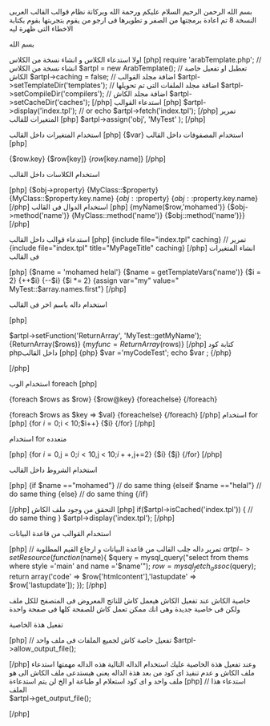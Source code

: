 بسم الله الرحمن الرحيم
السلام عليكم ورحمة الله وبركاتة
نظام قوالب القالب العربى النسخة 8 تم اعادة برمجتها من الصفر و تطويرها فى ارجو من يقوم بتجربتها  بقوم بكتابة الاخطاء التى ظهرة ليه

بسم الله 

اولا استدعاء الكلاس و انشاء نسخة من الكلاس
[php]
require 'arabTemplate.php';
// انشاء نسخة من الكلاس
$artpl = new ArabTemplate();
// تعطبل او تفعيل خاصة الكاش
$artpl->caching = false;
// اضافة مجلد القوالب
$artpl->setTemplateDir('templates');
// اضافة مجلد الملفات التى تم تحويلها
$artpl->setCompileDir('compilers');
// اضافة مجلد الكاش
$artpl->setCacheDir('caches');
[/php]
استدعاء القوالب
[php]
$artpl->display('index.tpl');
// or 
echo $artpl->fetch('index.tpl');
[/php]
تمرير المتغيرات للقالب
[php]
$artpl->assign('obj', 'MyTest' );
[/php]

استخدام المتغيرات داخل القالب
[php]
{$var}
استخدام المصفوفات داخل القالب
[php]

{$row.key}
{$row[key]}
{$row[$key.name]}
[/php]

استخدام الكلاسات داخل القالب

[php]
{$obj->property}
{MyClass::$property}
{MyClass::$property.key.name}
{$obj::$property}
{$obj::$property.key.name}
[/php]
استخدام الدوال فى القالب
[php]
{myName($row,'mohamed')}
{$obj->method('name')}
{MyClass::method('name')}
{$obj::method('name')}}
[/php]

استدعاء قوالب داخل القالب
[php]
{include file="index.tpl" caching}
// تمرير
{include file="index.tpl" title="MyPageTitle" caching}
[/php]
انشاء المتغيرات فى القالب

[php]
{$name = 'mohamed helal'}
{$name = getTemplateVars('name')}
{$i = 2}
{++$i}
{--$i}
{$i *= 2}
{assign var="my" value=" MyTest::$array.names.first"}
[/php]

استخدام داله باسم اخر  فى القالب

[php]

$artpl->setFunction('ReturnArray', 'MyTest::getMyName');
{ReturnArray($rows)}
{$myfunc = ReturnArray($rows)}
[/php]
كتابة كود phpداخل القالب
[php]
{php}
	$var ='myCodeTest';
	echo $var ;
{/php}

[/php]

		
استخدام الوب foreach
[php]

{foreach $rows as $row}
	{$row@key}
   {foreachelse}
{/foreach}

{foreach $rows as $key => $val}
   {foreachelse}
{/foreach}
[/php]
استخدام for
[php]
	{for $i = 0;$i < 10;$i++}
		{$i}
	{/for}
[/php]

استخدام for متعدده

[php]
	{for $i = 0,$j = 0;$i < 10,$j < 10;$i++,$j+=2}
		{$i}
		{$j}
	{/for}
[/php]

استخدام الشروط داخل القالب

[php]
{if $name =="mohamed"}
// do same thing
{elseif $name =="helal"}
// do same thing
{else}
// do same thing
{/if}

[/php]
التحقق من وجود ملف الكاش
[php]
	if($artpl->isCached('index.tpl'))
	{
		// do same thing
	}
	$artpl->display('index.tpl');
[/php]


استخدام  القوالب من قاعدة البيانات


[php]
// تمرير داله جلب القالب من قاعدة البيانات و ارجاع القيم المطلوبة
$artpl->setResource(function($name){
	$query = mysql_query("select from thems where style ='main' and name ='$name'");
	$row = mysql_fetch_assoc($query);
	return array('code' => $row['htmlcontent'],'lastupdate' => $row['lastupdate']);
});
[/php]

خاصية الكاش عند تفعيل الكاش هيعمل كاش للناتج المعروض فى المتصفح
للكل ملف ولكن فى خاصية جديدة وهى انك ممكن تعمل كاش للصفحة  كلها  فى صفحة واحدة




تفعيل هذة الخاصية

[php]
// تفعيل خاصة كاش لجميع الملفات فى ملف واحد
$artpl->allow_output_file();

[/php]
وعند تفعيل هذة الخاصية عليك استخدام الداله التالية
هذه الداله مهمتها استدعاء ملف الكاش و عدم تنفيذ اى كود 
من بعد هذة الداله يعنى هيستدعى ملف الكاش  الى هو ملف واحد  و اى كود استعلام او طباعة او الخ لن يتم استدعاءة
[php]
// استدعاء هذا الملف  
$artpl->get_output_file();

[/php]










